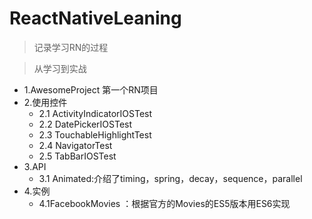# ReactNativeLeaning
> 记录学习RN的过程

> 从学习到实战

* 1.AwesomeProject 第一个RN项目
* 2.使用控件
  * 2.1 ActivityIndicatorIOSTest
  * 2.2 DatePickerIOSTest
  * 2.3 TouchableHighlightTest
  * 2.4 NavigatorTest
  * 2.5 TabBarIOSTest
* 3.API
  * 3.1 Animated:介绍了timing，spring，decay，sequence，parallel
* 4.实例
  * 4.1FacebookMovies ：根据官方的Movies的ES5版本用ES6实现
